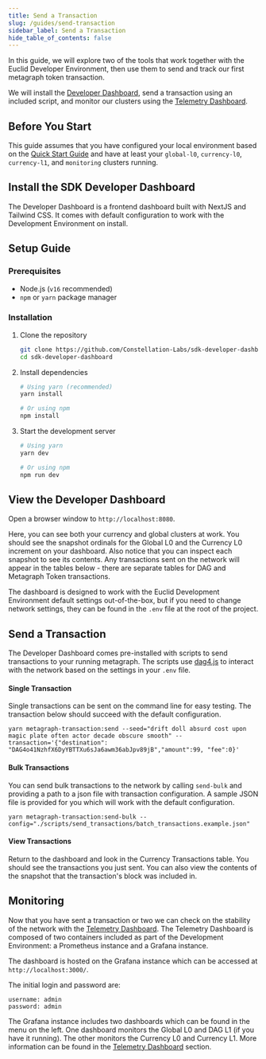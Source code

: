 ```yaml
---
title: Send a Transaction
slug: /guides/send-transaction
sidebar_label: Send a Transaction
hide_table_of_contents: false
---
```


<intro-end />

In this guide, we will explore two of the tools that work together with the Euclid Developer Environment, then use them to send and track our first metagraph token transaction. 

We will install the [Developer Dashboard](/sdk/elements/developer-dashboard), send a transaction using an included script, and monitor our clusters using the [Telemetry Dashboard](/sdk/elements/telemetry-dashboard).

## Before You Start
This guide assumes that you have configured your local environment based on the [Quick Start Guide](/sdk/guides/quick-start) and have at least your `global-l0`, `currency-l0`, `currency-l1`, and `monitoring` clusters running. 

## Install the SDK Developer Dashboard
The Developer Dashboard is a frontend dashboard built with NextJS and Tailwind CSS. It comes with default configuration to work with the Development Environment on install. 


## Setup Guide

### Prerequisites

- Node.js (`v16` recommended)
- `npm` or `yarn` package manager

### Installation

1. Clone the repository
   ```bash
   git clone https://github.com/Constellation-Labs/sdk-developer-dashboard.git
   cd sdk-developer-dashboard
   ```

2. Install dependencies
   ```bash
   # Using yarn (recommended)
   yarn install

   # Or using npm
   npm install
   ```

3. Start the development server
   ```bash
   # Using yarn
   yarn dev

   # Or using npm
   npm run dev
   ```


## View the Developer Dashboard
Open a browser window to `http://localhost:8080`.

Here, you can see both your currency and global clusters at work. You should see the snapshot ordinals for the Global L0 and the Currency L0 increment on your dashboard. Also notice that you can inspect each snapshot to see its contents. Any transactions sent on the network will appear in the tables below - there are separate tables for DAG and Metagraph Token transactions. 

The dashboard is designed to work with the Euclid Development Environment default settings out-of-the-box, but if you need to change network settings, they can be found in the `.env` file at the root of the project. 

## Send a Transaction
The Developer Dashboard comes pre-installed with scripts to send transactions to your running metagraph. The scripts use [dag4.js](https://github.com/StardustCollective/dag4.js) to interact with the network based on the settings in your `.env` file. 

#### Single Transaction
Single transactions can be sent on the command line for easy testing. The transaction below should succeed with the default configuration. 
```
yarn metagraph-transaction:send --seed="drift doll absurd cost upon magic plate often actor decade obscure smooth" --transaction='{"destination": "DAG4o41NzhfX6DyYBTTXu6sJa6awm36abJpv89jB","amount":99, "fee":0}'
```

#### Bulk Transactions
You can send bulk transactions to the network by calling `send-bulk` and providing a path to a json file with transaction configuration. A sample JSON file is provided for you which will work with the default configuration. 
```
yarn metagraph-transaction:send-bulk --config="./scripts/send_transactions/batch_transactions.example.json"
```

#### View Transactions
Return to the dashboard and look in the Currency Transactions table. You should see the transactions you just sent. You can also view the contents of the snapshot that the transaction's block was included in.

## Monitoring
Now that you have sent a transaction or two we can check on the stability of the network with the [Telemetry Dashboard](/sdk/elements/telemetry-dashboard). The Telemetry Dashboard is composed of two containers included as part of the Development Environment: a Prometheus instance and a Grafana instance. 

The dashboard is hosted on the Grafana instance which can be accessed at `http://localhost:3000/`. 

The initial login and password are:
```
username: admin
password: admin
```

The Grafana instance includes two dashboards which can be found in the menu on the left. One dashboard monitors the Global L0 and DAG L1 (if you have it running). The other monitors the Currency L0 and Currency L1. More information can be found in the [Telemetry Dashboard](/sdk/elements/telemetry-dashboard) section. 
